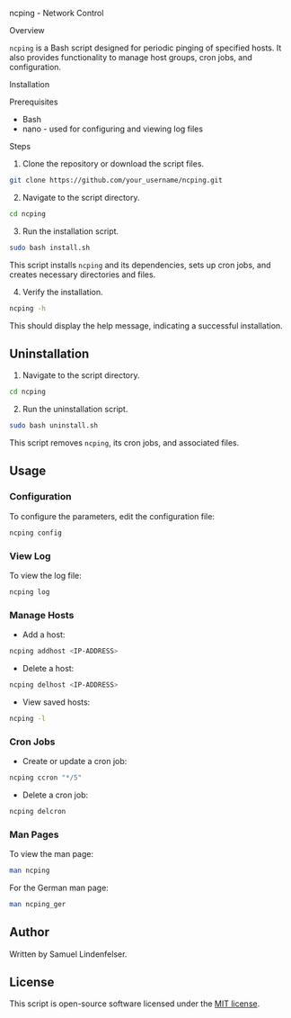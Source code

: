 ncping - Network Control

Overview

`ncping` is a Bash script designed for periodic pinging of specified hosts. It also provides functionality to manage host groups, cron jobs, and configuration.

Installation

Prerequisites

- Bash 
- nano - used for configuring and viewing log files

Steps

1. Clone the repository or download the script files.

```bash
git clone https://github.com/your_username/ncping.git
```

2. Navigate to the script directory.

```bash
cd ncping
```

3. Run the installation script.

```bash
sudo bash install.sh
```

This script installs `ncping` and its dependencies, sets up cron jobs, and creates necessary directories and files.

4. Verify the installation.

```bash
ncping -h
```

This should display the help message, indicating a successful installation.

## Uninstallation

1. Navigate to the script directory.

```bash
cd ncping
```

2. Run the uninstallation script.

```bash
sudo bash uninstall.sh
```

This script removes `ncping`, its cron jobs, and associated files.

## Usage

### Configuration

To configure the parameters, edit the configuration file:

```bash
ncping config
```

### View Log

To view the log file:

```bash
ncping log
```

### Manage Hosts

- Add a host:

```bash
ncping addhost <IP-ADDRESS>
```

- Delete a host:

```bash
ncping delhost <IP-ADDRESS>
```

- View saved hosts:

```bash
ncping -l
```

### Cron Jobs

- Create or update a cron job:

```bash
ncping ccron "*/5"
```

- Delete a cron job:

```bash
ncping delcron
```

### Man Pages

To view the man page:

```bash
man ncping
```

For the German man page:

```bash
man ncping_ger
```

## Author

Written by Samuel Lindenfelser.

## License

This script is open-source software licensed under the [MIT license](LICENSE).




